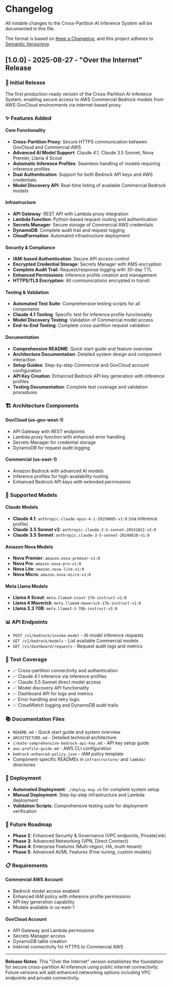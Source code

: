 # Changelog

All notable changes to the Cross-Partition AI Inference System will be documented in this file.

The format is based on [Keep a Changelog](https://keepachangelog.com/en/1.0.0/),
and this project adheres to [Semantic Versioning](https://semver.org/spec/v2.0.0.html).

## [1.0.0] - 2025-08-27 - "Over the Internet" Release

### 🎉 Initial Release

The first production-ready version of the Cross-Partition AI Inference System, enabling secure access to AWS Commercial Bedrock models from AWS GovCloud environments via internet-based proxy.

### ✨ Features Added

#### Core Functionality
- **Cross-Partition Proxy**: Secure HTTPS communication between GovCloud and Commercial AWS
- **Advanced AI Model Support**: Claude 4.1, Claude 3.5 Sonnet, Nova Premier, Llama 4 Scout
- **Automatic Inference Profiles**: Seamless handling of models requiring inference profiles
- **Dual Authentication**: Support for both Bedrock API keys and AWS credentials
- **Model Discovery API**: Real-time listing of available Commercial Bedrock models

#### Infrastructure
- **API Gateway**: REST API with Lambda proxy integration
- **Lambda Function**: Python-based request routing and authentication
- **Secrets Manager**: Secure storage of Commercial AWS credentials
- **DynamoDB**: Complete audit trail and request logging
- **CloudFormation**: Automated infrastructure deployment

#### Security & Compliance
- **IAM-based Authentication**: Secure API access control
- **Encrypted Credential Storage**: Secrets Manager with KMS encryption
- **Complete Audit Trail**: Request/response logging with 30-day TTL
- **Enhanced Permissions**: Inference profile creation and management
- **HTTPS/TLS Encryption**: All communications encrypted in transit

#### Testing & Validation
- **Automated Test Suite**: Comprehensive testing scripts for all components
- **Claude 4.1 Testing**: Specific test for inference profile functionality
- **Model Discovery Testing**: Validation of Commercial model access
- **End-to-End Testing**: Complete cross-partition request validation

#### Documentation
- **Comprehensive README**: Quick start guide and feature overview
- **Architecture Documentation**: Detailed system design and component interaction
- **Setup Guides**: Step-by-step Commercial and GovCloud account configuration
- **API Key Creation**: Enhanced Bedrock API key generation with inference profiles
- **Testing Documentation**: Complete test coverage and validation procedures

### 🏗️ Architecture Components

#### GovCloud (us-gov-west-1)
- API Gateway with REST endpoints
- Lambda proxy function with enhanced error handling
- Secrets Manager for credential storage
- DynamoDB for request audit logging

#### Commercial (us-east-1)
- Amazon Bedrock with advanced AI models
- Inference profiles for high-availability routing
- Enhanced Bedrock API keys with extended permissions

### 🔑 Supported Models

#### Claude Models
- **Claude 4.1**: `anthropic.claude-opus-4-1-20250805-v1:0` (via inference profile)
- **Claude 3.5 Sonnet v2**: `anthropic.claude-3-5-sonnet-20241022-v2:0`
- **Claude 3.5 Sonnet**: `anthropic.claude-3-5-sonnet-20240620-v1:0`

#### Amazon Nova Models
- **Nova Premier**: `amazon.nova-premier-v1:0`
- **Nova Pro**: `amazon.nova-pro-v1:0`
- **Nova Lite**: `amazon.nova-lite-v1:0`
- **Nova Micro**: `amazon.nova-micro-v1:0`

#### Meta Llama Models
- **Llama 4 Scout**: `meta.llama4-scout-17b-instruct-v1:0`
- **Llama 4 Maverick**: `meta.llama4-maverick-17b-instruct-v1:0`
- **Llama 3.3 70B**: `meta.llama3-3-70b-instruct-v1:0`

### 📊 API Endpoints

- `POST /v1/bedrock/invoke-model` - AI model inference requests
- `GET /v1/bedrock/models` - List available Commercial models
- `GET /v1/dashboard/requests` - Request audit logs and metrics

### 🧪 Test Coverage

- ✅ Cross-partition connectivity and authentication
- ✅ Claude 4.1 inference via inference profiles
- ✅ Claude 3.5 Sonnet direct model access
- ✅ Model discovery API functionality
- ✅ Dashboard API for logs and metrics
- ✅ Error handling and retry logic
- ✅ CloudWatch logging and DynamoDB audit trails

### 📚 Documentation Files

- `README.md` - Quick start guide and system overview
- `ARCHITECTURE.md` - Detailed technical architecture
- `create-comprehensive-bedrock-api-key.md` - API key setup guide
- `aws-profile-guide.md` - AWS CLI configuration
- `bedrock-enhanced-policy.json` - IAM policy template
- Component-specific READMEs in `infrastructure/` and `lambda/` directories

### 🚀 Deployment

- **Automated Deployment**: `./deploy-mvp.sh` for complete system setup
- **Manual Deployment**: Step-by-step infrastructure and Lambda deployment
- **Validation Scripts**: Comprehensive testing suite for deployment verification

### 🔮 Future Roadmap

- **Phase 2**: Enhanced Security & Governance (VPC endpoints, PrivateLink)
- **Phase 3**: Advanced Networking (VPN, Direct Connect)
- **Phase 4**: Enterprise Features (Multi-region, HA, multi-tenant)
- **Phase 5**: Advanced AI/ML Features (Fine-tuning, custom models)

### 📋 Requirements

#### Commercial AWS Account
- Bedrock model access enabled
- Enhanced IAM policy with inference profile permissions
- API key generation capability
- Models available in us-east-1

#### GovCloud Account
- API Gateway and Lambda permissions
- Secrets Manager access
- DynamoDB table creation
- Internet connectivity for HTTPS to Commercial AWS

---

**Release Notes**: This "Over the Internet" version establishes the foundation for secure cross-partition AI inference using public internet connectivity. Future versions will add enhanced networking options including VPC endpoints and private connectivity.